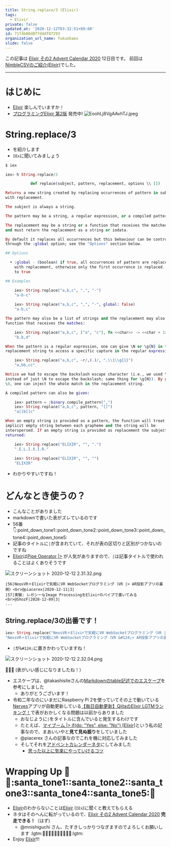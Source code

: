 ```yaml
---
title: String.replace/3 (Elixir)
tags:
  - Elixir
private: false
updated_at: '2020-12-12T03:32:51+09:00'
id: 71f4b80d8f7dddf87293
organization_url_name: fukuokaex
slide: false
---
```

この記事は [Elixir その2 Advent Calendar 2020](https://qiita.com/advent-calendar/2020/elixir2) 12日目です。
前回は[NimbleCSVのご紹介(Elixir)](https://qiita.com/torifukukaiou/items/9e9e28411d6a7d134a11)でした。

---

# はじめに
- [Elixir](https://elixir-lang.org/) 楽しんでいますか！
- [プログラミングElixir 第2版](https://www.ohmsha.co.jp/book/9784274226373/) 発売中!
![EoohLj8VgAAvhTJ.jpeg](https://qiita-image-store.s3.ap-northeast-1.amazonaws.com/0/131808/4d81dc06-32ee-9d1e-546e-21288f64e080.jpeg)

# String.replace/3
- を紹介します
- `IEx`に聞いてみましょう

```elixir
$ iex

iex> h String.replace/3

           def replace(subject, pattern, replacement, options \\ [])            

Returns a new string created by replacing occurrences of pattern in subject
with replacement.

The subject is always a string.

The pattern may be a string, a regular expression, or a compiled pattern.

The replacement may be a string or a function that receives the matched pattern
and must return the replacement as a string or iodata.

By default it replaces all occurrences but this behaviour can be controlled
through the :global option; see the "Options" section below.

## Options

  • :global - (boolean) if true, all occurrences of pattern are replaced
    with replacement, otherwise only the first occurrence is replaced. Defaults
    to true

## Examples

    iex> String.replace("a,b,c", ",", "-")
    "a-b-c"
    
    iex> String.replace("a,b,c", ",", "-", global: false)
    "a-b,c"

The pattern may also be a list of strings and the replacement may also be a
function that receives the matches:

    iex> String.replace("a,b,c", ["a", "c"], fn <<char>> -> <<char + 1>> end)
    "b,b,d"

When the pattern is a regular expression, one can give \N or \g{N} in the
replacement string to access a specific capture in the regular expression:

    iex> String.replace("a,b,c", ~r/,(.)/, ",\\1\\g{1}")
    "a,bb,cc"

Notice we had to escape the backslash escape character (i.e., we used \N
instead of just \N to escape the backslash; same thing for \g{N}). By giving
\0, one can inject the whole match in the replacement string.

A compiled pattern can also be given:

    iex> pattern = :binary.compile_pattern(",")
    iex> String.replace("a,b,c", pattern, "[]")
    "a[]b[]c"

When an empty string is provided as a pattern, the function will treat it as an
implicit empty string between each grapheme and the string will be
interspersed. If an empty string is provided as replacement the subject will be
returned:

    iex> String.replace("ELIXIR", "", ".")
    ".E.L.I.X.I.R."
    
    iex> String.replace("ELIXIR", "", "")
    "ELIXIR"
```

- わかりやすいですね！

# どんなとき使うの？
- こんなことがありました
- markdownで書いた表がズレているのです
- 56番 :point_down::point_down_tone1::point_down_tone2::point_down_tone3::point_down_tone4::point_down_tone5:
- 記事のタイトルに`|`が含まれていて、それが表の区切りと区別がつかないのですね
- [Elixir](https://elixir-lang.org/)は[Pipe Operator |>](https://hexdocs.pm/elixir/Kernel.html#%7C%3E/2) が人気がありますので、`|`は記事タイトルで使われることはよくありそうです

![スクリーンショット 2020-12-12 2.31.32.png](https://qiita-image-store.s3.ap-northeast-1.amazonaws.com/0/131808/c32ec52c-6e33-f580-9438-809f3e89a49f.png)

```
|56|NeosVR＋Elixirで気軽にVR WebSocketプログラミング（VR |> AR投影アプリの裏側）<br>@piacerex|2020-12-11|3|
|57|実験: レガシーなImage ProcessingをElixirのパイプで書いてみる<br>@ShozF|2020-12-09|3|
...
```

## String.replace/3の出番です！

```elixir
iex> String.replace("NeosVR＋Elixirで気軽にVR WebSocketプログラミング（VR |> AR投影アプリの裏側）", "|", "&#124;")
"NeosVR＋Elixirで気軽にVR WebSocketプログラミング（VR &#124;> AR投影アプリの裏側）"
```

- `|`が`&#124;`に置きかわっていますね！

![スクリーンショット 2020-12-12 2.32.04.png](https://qiita-image-store.s3.ap-northeast-1.amazonaws.com/0/131808/2aa1a765-adf2-b871-a8c5-519ff8dd613a.png)

:tada::tada::tada: (表がいい感じになりましたね！）

- エスケープは、@takashisiteさんの[Markdownのtable記述でのエスケープ](https://qiita.com/takashisite/items/f3000d46d39a61930dc5)を参考にしました
    - ありがとうございます！ 
- 令和二年なのにいまだにRaspberry Pi 2を使っていてその上で動いている[Nerves](https://www.nerves-project.org/)アプリが自動更新している[【毎日自動更新】QiitaのElixir LGTMランキング！](https://qiita.com/torifukukaiou/items/1edb3e961acf002478fd)で表がおかしくなる問題は以前からありました
    - おなじように`|`をタイトルに含んでいると発生するわけです
    - たとえば、[マイブーム |> if(do: "Yes", else: "No") [Elixir]](https://qiita.com/torifukukaiou/items/937a0e5ba7f393e00793)という私の記事なので、まあいいやと**見て見ぬ振り**をしていました
    - @piacerex さんの記事なのでこれを機に対応してみました
    - そしてそれを[アドベントカレンダーネタ](https://qiita.com/piacerex/items/15b21f39c228a95d2bda)にしてみました
        - [思った以上に気楽にやっていけるコツ](https://qiita.com/piacerex/items/15b21f39c228a95d2bda#%E6%80%9D%E3%81%A3%E3%81%9F%E4%BB%A5%E4%B8%8A%E3%81%AB%E6%B0%97%E6%A5%BD%E3%81%AB%E3%82%84%E3%81%A3%E3%81%A6%E3%81%84%E3%81%91%E3%82%8B%E3%82%B3%E3%83%84)

# Wrapping Up :christmas_tree::santa::santa_tone1::santa_tone2::santa_tone3::santa_tone4::santa_tone5::christmas_tree:
- [Elixir](https://elixir-lang.org/)のわからないことは[Elixir](https://elixir-lang.org/) (`IEx`)に聞くと教えてもらえる
- ネタはそのへんに転がっているので、[Elixir その2 Advent Calendar 2020](https://qiita.com/advent-calendar/2020/elixir2) **完走できる！**（はず)
    - @mnishiguchi さん、たすきしっかりつなぎますのでよろしくお願いします :lgtm::bow::bow::bow::bow::bow::bow::bow::bow::bow::bow::lgtm: 
- Enjoy [Elixir](https://elixir-lang.org/)!!!
